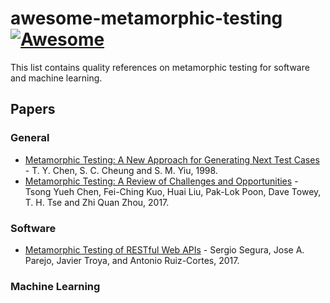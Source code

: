 # awesome-metamorphic-testing [![Awesome](https://awesome.re/badge.svg)](https://awesome.re)

This list contains quality references on metamorphic testing for software and machine learning.

## Papers

### General

- [Metamorphic Testing: A New Approach for Generating Next Test Cases](https://www.cse.ust.hk/~scc/publ/CS98-01-metamorphictesting.pdf) - T. Y. Chen, S. C. Cheung and S. M. Yiu, 1998.
- [Metamorphic Testing: A Review of Challenges and Opportunities](http://eprints.nottingham.ac.uk/51607/1/__MTChallOpporCSUR.accepted.20170922.pdf) - Tsong Yueh Chen, Fei-Ching Kuo, Huai Liu, Pak-Lok Poon, Dave Towey, T. H. Tse and Zhi Quan Zhou, 2017.

### Software

- [Metamorphic Testing of RESTful Web APIs](http://www.lsi.us.es/~segura/files/papers/segura17-tse.pdf) - Sergio Segura, Jose A. Parejo, Javier Troya, and Antonio Ruiz-Cortes, 2017.

### Machine Learning
